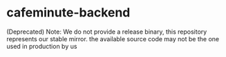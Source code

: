 # cafeminute-backend
(Deprecated)
Note: We do not provide a release binary, this repository represents our stable mirror.
the available source code may not be the one used in production by us